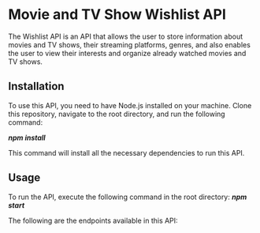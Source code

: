 # Movie and TV Show Wishlist API

The Wishlist API is an API that allows the user to store information about movies and TV shows, their streaming platforms, genres, and also enables the user to view their interests and organize already watched movies and TV shows.

<h2>Installation</h2>
To use this API, you need to have Node.js installed on your machine. Clone this repository, navigate to the root directory, and run the following command:

<em><strong>npm install</strong></em>

This command will install all the necessary dependencies to run this API.

<h2>Usage</h2>
To run the API, execute the following command in the root directory:
<em><strong>npm start</strong></em>

The following are the endpoints available in this API: